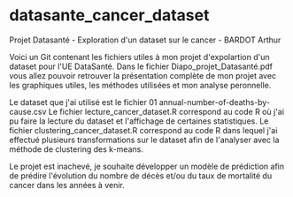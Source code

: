# datasante_cancer_dataset
Projet Datasanté - Exploration d'un dataset sur le cancer - BARDOT Arthur

Voici un Git contenant les fichiers utiles à mon projet d'expolartion d'un dataset pour l'UE DataSanté.
Dans le fichier Diapo_projet_Datasanté.pdf vous allez pouvoir retrouver la présentation complète de mon projet avec les graphiques utiles, les méthodes utilisées et mon analyse peronnelle.

Le dataset que j'ai utilisé est le fichier 01 annual-number-of-deaths-by-cause.csv 
Le fichier lecture_cancer_dataset.R correspond au code R où j'ai pu faire la lecture du dataset et l'affichage de certaines statistiques.
Le fichier clustering_cancer_dataset.R correspond au code R dans lequel j'ai effectué plusieurs transformations sur le dataset afin de l'analyser avec la méthode de clustering des k-means.

Le projet est inachevé, je souhaite développer un modèle de prédiction afin de prédire l'évolution du nombre de décès et/ou du taux de mortalité du cancer dans les années à venir.
